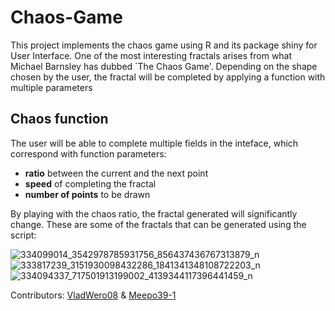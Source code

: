 # Chaos-Game
This project implements the chaos game using R and its package shiny for User Interface. One of the most interesting fractals arises from what Michael Barnsley has dubbed `The Chaos Game'. Depending on the shape chosen by the user, the fractal will be completed by applying a function with multiple parameters

## Chaos function
The user will be able to complete multiple fields in the inteface, which correspond with function parameters:

* **ratio** between the current and the next point
* **speed** of completing the fractal
* **number of points** to be drawn

By playing with the chaos ratio, the fractal generated will significantly change. 
These are some of the fractals that can be generated using the script:

![334099014_3542978785931756_856437436767313879_n](https://user-images.githubusercontent.com/77508081/221667309-21432235-826c-4a7a-8673-be2a917205a3.jpg)  
![333817239_3151930098432286_1841341348108722203_n](https://user-images.githubusercontent.com/77508081/221667318-7d11e741-13d2-4ad9-abbe-d0d4f53ae03e.jpg) 
![334094337_717501913199002_4139344117396441459_n](https://user-images.githubusercontent.com/77508081/221667328-2832b318-a276-4ac9-ad50-fa47798dc2f0.jpg)

Contributors: [VladWero08](https://github.com/VladWero08) & [Meepo39-1](https://github.com/Meepo39-1)
